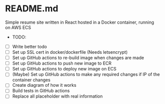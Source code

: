 # README.md
Simple resume site written in React hosted in a Docker container, running on AWS ECS

- TODO:
- [ ] Write better todo
- [ ] Set up SSL cert in docker/dockerfile (Needs letsencrypt)
- [ ] Set up GitHub actions to re-build image when changes are made
- [ ] Set up GitHub actions to push new image to ECR
- [ ] Set up GitHub actions to deploy new image on ECS
- [ ] (Maybe) Set up GitHub actions to make any required changes if IP of the container changes
- [ ] Create diagram of how it works
- [ ] Build tests in GitHub actions
- [ ] Replace all placeholder with real information